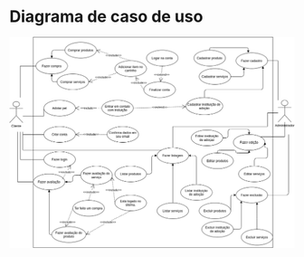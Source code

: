 # Diagrama de caso de uso
![](https://raw.githubusercontent.com/Bruno-Felix/REQ-2020.2-PetSpace/gh-page/images/Use-case.png)